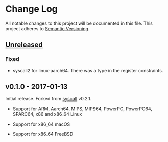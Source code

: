 # Change Log

All notable changes to this project will be documented in this file.
This project adheres to [Semantic Versioning](http://semver.org/).

## [Unreleased]

### Fixed

- syscall2 for linux-aarch64. There was a type in the register constraints.

## v0.1.0 - 2017-01-13

Initial release. Forked from [syscall] v0.2.1.

[syscall]: https://crates.io/crates/syscall

- Support for ARM, Aarch64, MIPS, MIPS64, PowerPC, PowerPC64, SPARC64, x86 and
  x86_64 Linux

- Support for x86_64 macOS

- Support for x86_64 FreeBSD

[Unreleased]: https://github.com/japaric/syscall.rs/compare/v0.1.0...HEAD
